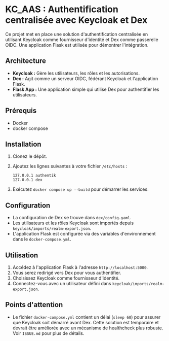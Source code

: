 # KC_AAS : Authentification centralisée avec Keycloak et Dex

Ce projet met en place une solution d'authentification centralisée en utilisant Keycloak comme fournisseur d'identité et Dex comme passerelle OIDC. Une application Flask est utilisée pour démontrer l'intégration.

## Architecture

*   **Keycloak :** Gère les utilisateurs, les rôles et les autorisations.
*   **Dex :** Agit comme un serveur OIDC, fédérant Keycloak et l'application Flask.
*   **Flask App :** Une application simple qui utilise Dex pour authentifier les utilisateurs.

## Prérequis

*   Docker
*   docker compose

## Installation

1.  Clonez le dépôt.
2.  Ajoutez les lignes suivantes à votre fichier `/etc/hosts` :

    ```
    127.0.0.1 authentik
    127.0.0.1 dex
    ```
3.  Exécutez `docker compose up --build` pour démarrer les services.

## Configuration

*   La configuration de Dex se trouve dans `dex/config.yaml`.
*   Les utilisateurs et les rôles Keycloak sont importés depuis `keycloak/imports/realm-export.json`.
*   L'application Flask est configurée via des variables d'environnement dans le `docker-compose.yml`.

## Utilisation

1.  Accédez à l'application Flask à l'adresse `http://localhost:5000`.
2.  Vous serez redirigé vers Dex pour vous authentifier.
3.  Choisissez Keycloak comme fournisseur d'identité.
4.  Connectez-vous avec un utilisateur défini dans `keycloak/imports/realm-export.json`.

## Points d'attention

*   Le fichier `docker-compose.yml` contient un délai (`sleep 60`) pour assurer que Keycloak soit démarré avant Dex. Cette solution est temporaire et devrait être améliorée avec un mécanisme de healthcheck plus robuste. Voir `ISSUE.md` pour plus de détails.
